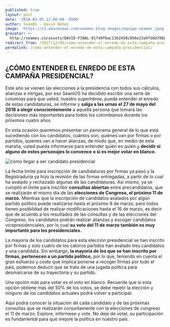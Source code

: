 ```yaml
---
published: true
layout: post
date: '2018-03-05 12:00:00 -0500'
author: SeamOS - David Núñez
image: 'https://s3.amazonaws.com/seamos-blog-images/equipo-seamos.jpeg'
gravatar: >-
  http://seamos.co/assets/DAVID-FINAL-01f49f6ac1362458c056e23a9fddd78686e78087af5b037aeba91f53001f5da1.png
redirect_from: /2017/12/05/como-entender-el-enredo-de-esta-campaña-presidencial/
permalink: /como-entender-el-enredo-de-esta-campaña-presidencial/
---
```

## ¿CÓMO ENTENDER EL ENREDO DE ESTA CAMPAÑA PRESIDENCIAL?

Este año se vienen las elecciones a la presidencia con todos sus cálculos, alianzas e intrigas, por eso SeamOS ha decidido escribir una serie de columnas para que usted, nuestro superhéroe, pueda entender el enredo de estas candidaturas, se informe y **salga a las urnas el 27 de mayo del 2018 a elegir conscientemente** a aquella persona que tomará las decisiones más importantes para todos los colombianos durante los próximos cuatro años. 

En esta ocasión queremos presentar un panorama general de lo que está sucediendo con los candidatos, cuántos son, quiénes van por firmas o por partidos, quienes van a hacer alianzas, de modo que, en medio de esta maraña, usted pueda informarse para entender quién es quién y **decidir si alguno de estos personajes lo convence o si es mejor votar en blanco.**

![cómo llegar a ser candidato presidencial](https://s3.amazonaws.com/seamos-blog-images/como-entender-el-enredo.jpeg)

La fecha límite para inscripción de candidaturas por firmas ya pasó y la Registraduría ya hizo la revisión de las firmas entregadas, a partir de lo cual ha avalado y rechazado algunas de las candidaturas. Así mismo, ya se cumplió el límite para inscribir **consultas abiertas** entre precandidatos, que se realizarán el mismo día de las **elecciones de Congreso, el próximo 11 de marzo.** Mientras que la inscripción de candidatos avalados por algún partido político puede realizarse hasta el próximo 9 de marzo, pero todos tienen posibilidad de realizar modificaciones hasta el 16 de marzo, es decir que de acuerdo a los resultados de las consultas y de las elecciones del Congreso, los candidatos podrán realizar alianzas y escoger candidatos vicepresidenciales, por lo cual **su voto del 11 de marzo también es muy importante para los presidenciales.**

La mayoría de los candidatos para esta elección presidencial se han inscrito por firmas y solo cuatro de los catorce partidos han avalado tres candidatos y una candidata. Sin embargo, **la mayoría de los que se han inscrito por firmas, pertenecen a un partido político,** por lo que, teniendo en cuenta el gran esfuerzo y costo que implica ponerse a recoger firmas por todo el país, podemos deducir que se trata de una jugada política para desmarcarse de su trayectoria y su partido.

Una opción más para votar es el voto en blanco. Recuerde que si esta opción obtiene más del 50% de los votos, se debe repetir la elección y ninguno de los candidatos actuales podrá volver a participar.

Aquí podrá conocer la situación de cada candidato y de las próximas consultas que se realizarán conjuntamente con la elecciones de congreso el 11 de marzo. Explore, infórmese y vote. No deje de votar, su participación es fundamental para que mejore la política en nuestro país.

